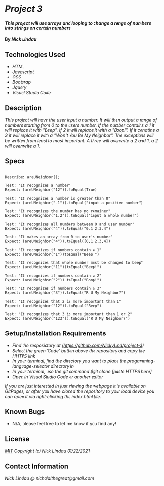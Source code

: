 # _Project 3_

#### _This project will use arrays and looping to change a range of numbers into strings on certain numbers_

#### By _**Nick Lindau**_

## Technologies Used

* _HTML_
* _Javascript_
* _CSS_
* _Bootsrap_
* _Jquery_
* _Visual Studio Code_


## Description

_This project will have the user input a number. It will then output a range of numbers starting from 0 to the users number. If the number contains a 1 it will replace it with "Beep". If 2 it will replace it with a "Boop!". If it conatins a 3 it will replace it with a "Won't You Be My Neighbor". The exceptions will be written from least to most important. A three will overwrite a 2 and 1, a 2 will overwrite a 1._

## Specs
```

Describe: areUNeighbor();

Test: "It recognizes a number"
Expect: (areUNeighbor("12")).toEqual(True)

Test: "It recognizes a number is greater than 0"
Expect: (areUNeighbor("-1")).toEqual("input a positive number")

Test: "It recognizes the number has no remainer"
Expect: (areUNeighbor("1.2")).toEqual("input a whole number")

Test: "It recognizes all numbers between 0 and user number"
Expect: (areUNeighbor("4")).toEqual("0,1,2,3,4")

Test: "It makes an array from 0 to user's number"
Expect: (areUNeighbor("4")).toEqual([0,1,2,3,4])

Test: "It recognizes if numbers contain a 1"
Expect: (areUNeighbor("1"))toEqual("Beep!")

Test: "It recognizes that whole number must be changed to beep"
Expect: (areUNeighbor("11"))toEqual("Beep!")

Test: "It recognizes if numbers contain a 2"
Expect: (areUNeighbor("2")).toEqual("Boop!")

Test: "It recognizes if numbers contain a 3"
Expect: (areUNeighbor("3")).toEqual("R U My Neighbor?")

Test: "It recognizes that 2 is more important than 1"
Expect: (areUNeighbor("12")).toEqual("Beep")

Test: "It recognizes that 3 is more important than 1 or 2"
Expect: (areUNeighbor("123")).toEqual("R U My Neighbor?")
```


## Setup/Installation Requirements

* _Find the resposiotory at (https://github.com/NickyLind/project-3)_
* _Select the green 'Code' button above the repository and copy the HHTPS link_
* _In your terminal, find the directory you want to place the progamming-language-selector directory in_
* _In your terminal, use the git command $git clone [paste HTTPS here]_
* _Open in Visual Studio Code or another editor_

_If you are just interested in just viewing the webpage it is available on GitPages, or after you have cloned the repository to your local device you can open it via right-clicking the index.html file._

## Known Bugs

* N/A, please feel free to let me know if you find any!

## License

_[MIT](https://choosealicense.com/licenses/mit/)_
 _Copyright (c) Nick Lindau 01/22/2021_

## Contact Information

_Nick Lindau @ nicholaithegreat@gmail.com_
